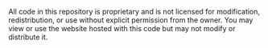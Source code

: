 All code in this repository is proprietary and is not licensed for modification, redistribution, or use without explicit permission from the owner. You may view or use the website hosted with this code but may not modify or distribute it.